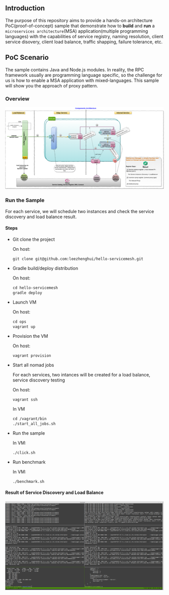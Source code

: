 ## Introduction

The purpose of this repository aims to provide a hands-on architecture PoC(proof-of-concept) sample that demonstrate how to **build** and **run** a `microservices architecture`(MSA) application(multiple programming languages) with the capabilities of service registry, naming resolution, client service disovery, client load balance, traffic shapping, failure tolerance, etc. 

## PoC Scenario 

The sample contains Java and Node.js modules. In reality, the RPC framework usually are programming language specific, so the challenge for us is how to enable a MSA application with mixed-languages. This sample will show you the approach of proxy pattern.

### Overview

![PoC Scenario Overview](./docs/architecture-servicemesh-components.png)

### Run the Sample 

For each service, we will schedule two instances and check the service discovery and load balance result.

#### Steps

- Git clone the project

	On host:
  ```shell
  git clone git@github.com:leezhenghui/hello-servicemesh.git
  ```

- Gradle build/deploy distribution
  
	On host:
	```shell
	cd hello-servicemesh
  gradle deploy 
  ```

- Launch VM 
  
	On host:
	```shell
	cd ops
	vagrant up
  ```

- Provision the VM 
  
	On host:
	```shell
	vagrant provision 
  ```

- Start all nomad jobs 

  For each services, two intances will be created for a load balance, service discovery testing
  
	On host:

	```shell
  vagrant ssh
  ```

	In VM
	```shell
	cd /vagrant/bin
	./start_all_jobs.sh
	```

- Run the sample 

  In VM:
	```shell
	./click.sh
  ```

- Run benchmark 

  In VM:
	```shell
	./benchmark.sh
  ```

#### Result of Service Discovery and Load Balance

![loadbalance-result](./docs/loadbalance-result.png)
